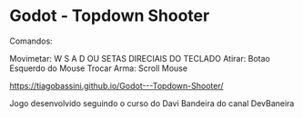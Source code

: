 # Godot - Topdown Shooter



Comandos:

Movimetar: W S A D OU SETAS DIRECIAIS DO TECLADO
Atirar: Botao Esquerdo do Mouse
Trocar Arma: Scroll Mouse

https://tiagobassini.github.io/Godot---Topdown-Shooter/


Jogo desenvolvido seguindo o curso do Davi Bandeira do canal DevBaneira
